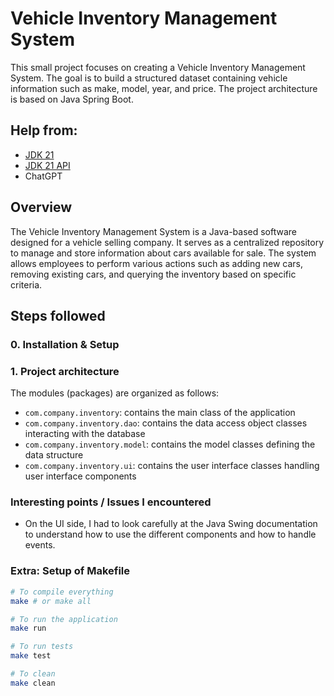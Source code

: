 # Vehicle Inventory Management System

This small project focuses on creating a Vehicle Inventory Management System. The goal is to build a structured dataset containing vehicle information such as make, model, year, and price. The project architecture is based on Java Spring Boot.

## Help from:

- [JDK 21](https://docs.oracle.com/en/java/javase/21/)
- [JDK 21 API](https://docs.oracle.com/en/java/javase/21/docs/api/index.html)
- ChatGPT

## Overview

The Vehicle Inventory Management System is a Java-based software designed for a vehicle selling company. It serves as a centralized repository to manage and store information about cars available for sale. The system allows employees to perform various actions such as adding new cars, removing existing cars, and querying the inventory based on specific criteria.

## Steps followed

### 0. Installation & Setup

### 1. Project architecture

The modules (packages) are organized as follows:

- `com.company.inventory`: contains the main class of the application
- `com.company.inventory.dao`: contains the data access object classes interacting with the database
- `com.company.inventory.model`: contains the model classes defining the data structure
- `com.company.inventory.ui`: contains the user interface classes handling user interface components

### Interesting points / Issues I encountered

- On the UI side, I had to look carefully at the Java Swing documentation to understand how to use the different components and how to handle events.

### Extra: Setup of Makefile

```bash
# To compile everything
make # or make all

# To run the application
make run

# To run tests
make test

# To clean
make clean
```

